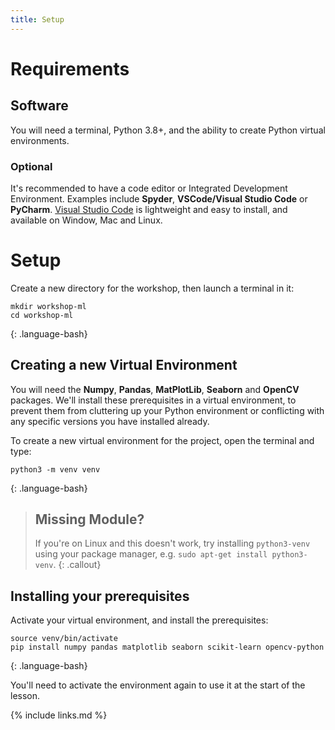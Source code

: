 ```yaml
---
title: Setup
---
```

# Requirements

## Software

You will need a terminal, Python 3.8+, and the ability to create Python virtual environments.

### Optional

It's recommended to have a code editor or Integrated Development Environment. Examples include **Spyder**, **VSCode/Visual Studio Code** or **PyCharm**. [Visual Studio Code](https://code.visualstudio.com/download) is lightweight and easy to install, and available on Window, Mac and Linux.


# Setup

Create a new directory for the workshop, then launch a terminal in it:

~~~
mkdir workshop-ml
cd workshop-ml
~~~
{: .language-bash}

## Creating a new Virtual Environment
You will need the **Numpy**, **Pandas**, **MatPlotLib**, **Seaborn** and **OpenCV** packages. 
We'll install these prerequisites in a virtual environment, to prevent them from cluttering up your Python environment or conflicting with any specific versions you have installed already.

To create a new virtual environment for the project, open the terminal and type:

~~~
python3 -m venv venv
~~~
{: .language-bash}

> ## Missing Module?
> If you're on Linux and this doesn't work, try installing `python3-venv` using your package manager, e.g. `sudo apt-get install python3-venv`.
{: .callout}

## Installing your prerequisites

Activate your virtual environment, and install the prerequisites:

~~~
source venv/bin/activate
pip install numpy pandas matplotlib seaborn scikit-learn opencv-python
~~~
{: .language-bash}

You'll need to activate the environment again to use it at the start of the lesson.

{% include links.md %}
